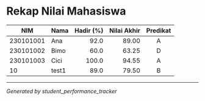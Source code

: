 # Rekap Nilai Mahasiswa

| NIM | Nama | Hadir (%) | Nilai Akhir | Predikat |
|---|---|---:|---:|:---:|
| 230101001 | Ana | 92.0 | 89.00 | A |
| 230101002 | Bimo | 60.0 | 63.25 | D |
| 230101003 | Cici | 100.0 | 94.55 | A |
| 10 | test1 | 89.0 | 79.50 | B |

---

*Generated by student_performance_tracker*